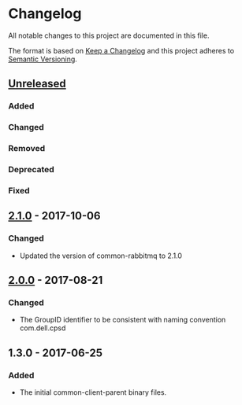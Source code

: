 # Changelog
All notable changes to this project are documented in this file.
 
The format is based on [Keep a Changelog](http://keepachangelog.com/)
and this project adheres to [Semantic Versioning](http://semver.org/).

## [Unreleased]
### Added
### Changed
### Removed
### Deprecated
### Fixed

## [2.1.0] - 2017-10-06
### Changed
 - Updated the version of common-rabbitmq to 2.1.0
 
## [2.0.0] - 2017-08-21

### Changed
 - The GroupID identifier to be consistent with naming convention com.dell.cpsd


## 1.3.0 - 2017-06-25

### Added
 - The initial common-client-parent binary files.
 
 [2.0.0]: https://github.com/dellemc-symphony/common-client-parent/compare/1.3.0...2.1.0
 [2.1.0]: https://github.com/dellemc-symphony/common-client-parent/compare/2.0.0...2.1.0
 [Unreleased]: https://github.com/dellemc-symphony/common-client-parent/compare/2.1.0...Unrealeased
